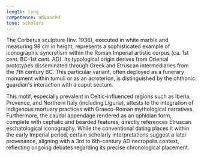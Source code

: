 ```yaml
---
length: long
competence: advanced
tone: scholars
---
```

The Cerberus sculpture (Inv. 1936), executed in white marble and measuring 98 cm in height, represents a sophisticated example of iconographic syncretism within the Roman Imperial artistic corpus (ca. 1st cent. BC–1st cent. AD). Its typological origin derives from Oriental prototypes disseminated through Greek and Etruscan intermediaries from the 7th century BC. This particular variant, often deployed as a funerary monument within tumuli or as an acroterion, is distinguished by the chthonic guardian's interaction with a caput sectum.

<!-- more -->

This motif, especially prevalent in Celtic-influenced regions such as Iberia, Provence, and Northern Italy (including Liguria), attests to the integration of indigenous mortuary practices with Graeco-Roman mythological narratives. Furthermore, the caudal appendage rendered as an ophidian form, complete with cephalic and bearded features, directly references Etruscan eschatological iconography. While the conventional dating places it within the early Imperial period, certain scholarly interpretations suggest a later provenance, aligning with a 3rd to 6th-century AD necropolis context, reflecting ongoing debates regarding its precise chronological placement.
